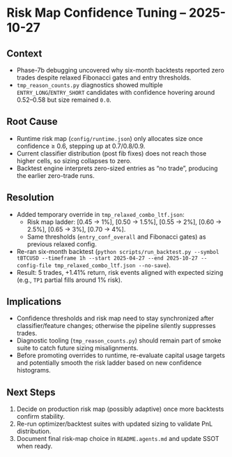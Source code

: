# Risk Map Confidence Tuning – 2025-10-27

## Context
- Phase-7b debugging uncovered why six-month backtests reported zero trades despite relaxed Fibonacci gates and entry thresholds.
- `tmp_reason_counts.py` diagnostics showed multiple `ENTRY_LONG`/`ENTRY_SHORT` candidates with confidence hovering around 0.52–0.58 but size remained `0.0`.

## Root Cause
- Runtime risk map (`config/runtime.json`) only allocates size once confidence ≥ 0.6, stepping up at 0.7/0.8/0.9.
- Current classifier distribution (post fib fixes) does not reach those higher cells, so sizing collapses to zero.
- Backtest engine interprets zero-sized entries as “no trade”, producing the earlier zero-trade runs.

## Resolution
- Added temporary override in `tmp_relaxed_combo_ltf.json`:
  - Risk map ladder: [0.45 → 1%], [0.50 → 1.5%], [0.55 → 2%], [0.60 → 2.5%], [0.65 → 3%], [0.70 → 4%].
  - Same thresholds (`entry_conf_overall` and Fibonacci gates) as previous relaxed config.
- Re-ran six-month backtest (`python scripts/run_backtest.py --symbol tBTCUSD --timeframe 1h --start 2025-04-27 --end 2025-10-27 --config-file tmp_relaxed_combo_ltf.json --no-save`).
- Result: 5 trades, +1.41% return, risk events aligned with expected sizing (e.g., `TP1` partial fills around 1% risk).

## Implications
- Confidence thresholds and risk map need to stay synchronized after classifier/feature changes; otherwise the pipeline silently suppresses trades.
- Diagnostic tooling (`tmp_reason_counts.py`) should remain part of smoke suite to catch future sizing misalignments.
- Before promoting overrides to runtime, re-evaluate capital usage targets and potentially smooth the risk ladder based on new confidence histograms.

## Next Steps
1. Decide on production risk map (possibly adaptive) once more backtests confirm stability.
2. Re-run optimizer/backtest suites with updated sizing to validate PnL distribution.
3. Document final risk-map choice in `README.agents.md` and update SSOT when ready.
